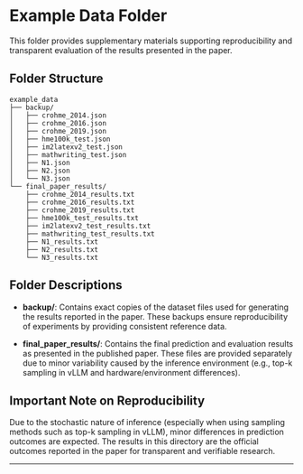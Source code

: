 

# Example Data Folder

This folder provides supplementary materials supporting reproducibility and transparent evaluation of the results presented in the paper.

## Folder Structure

```
example_data
├── backup/
│   ├── crohme_2014.json
│   ├── crohme_2016.json
│   ├── crohme_2019.json
│   ├── hme100k_test.json
│   ├── im2latexv2_test.json
│   ├── mathwriting_test.json
│   ├── N1.json
│   ├── N2.json
│   └── N3.json
└── final_paper_results/
    ├── crohme_2014_results.txt
    ├── crohme_2016_results.txt
    ├── crohme_2019_results.txt
    ├── hme100k_test_results.txt
    ├── im2latexv2_test_results.txt
    ├── mathwriting_test_results.txt
    ├── N1_results.txt
    ├── N2_results.txt
    └── N3_results.txt
```

## Folder Descriptions

* **backup/**:
  Contains exact copies of the dataset files used for generating the results reported in the paper. These backups ensure reproducibility of experiments by providing consistent reference data.

* **final\_paper\_results/**:
  Contains the final prediction and evaluation results as presented in the published paper. These files are provided separately due to minor variability caused by the inference environment (e.g., top-k sampling in vLLM and hardware/environment differences).

## Important Note on Reproducibility

Due to the stochastic nature of inference (especially when using sampling methods such as top-k sampling in vLLM), minor differences in prediction outcomes are expected. The results in this directory are the official outcomes reported in the paper for transparent and verifiable research.

---
